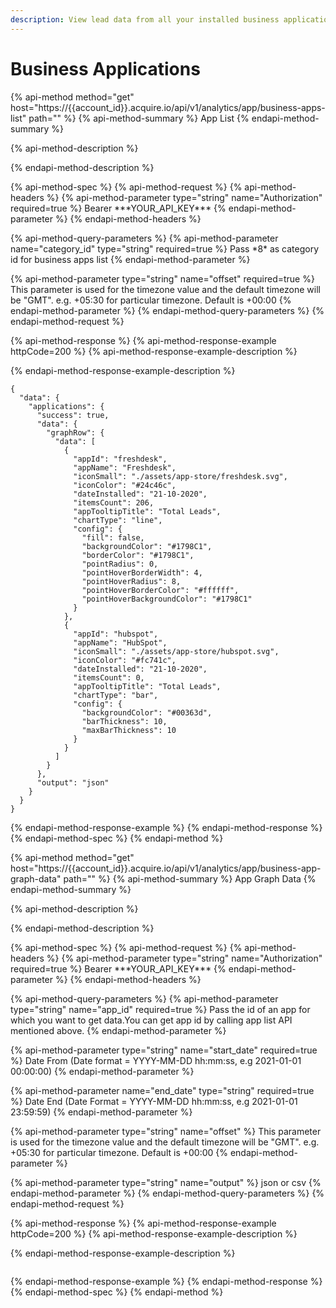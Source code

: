 ```yaml
---
description: View lead data from all your installed business applications.
---
```


# Business Applications

{% api-method method="get" host="https://{{account\_id}}.acquire.io/api/v1/analytics/app/business-apps-list" path="" %}
{% api-method-summary %}
App List
{% endapi-method-summary %}

{% api-method-description %}

{% endapi-method-description %}

{% api-method-spec %}
{% api-method-request %}
{% api-method-headers %}
{% api-method-parameter type="string" name="Authorization" required=true %}
Bearer \*\*\*YOUR\_API\_KEY\*\*\*
{% endapi-method-parameter %}
{% endapi-method-headers %}

{% api-method-query-parameters %}
{% api-method-parameter name="category\_id" type="string" required=true %}
Pass \*8\* as category id for business apps list
{% endapi-method-parameter %}

{% api-method-parameter type="string" name="offset" required=true %}
This parameter is used for the timezone value and the default timezone will be "GMT". e.g. +05:30 for particular timezone. Default is +00:00
{% endapi-method-parameter %}
{% endapi-method-query-parameters %}
{% endapi-method-request %}

{% api-method-response %}
{% api-method-response-example httpCode=200 %}
{% api-method-response-example-description %}

{% endapi-method-response-example-description %}

```
{
  "data": {
    "applications": {
      "success": true,
      "data": {
        "graphRow": {
          "data": [
            {
              "appId": "freshdesk",
              "appName": "Freshdesk",
              "iconSmall": "./assets/app-store/freshdesk.svg",
              "iconColor": "#24c46c",
              "dateInstalled": "21-10-2020",
              "itemsCount": 206,
              "appTooltipTitle": "Total Leads",
              "chartType": "line",
              "config": {
                "fill": false,
                "backgroundColor": "#1798C1",
                "borderColor": "#1798C1",
                "pointRadius": 0,
                "pointHoverBorderWidth": 4,
                "pointHoverRadius": 8,
                "pointHoverBorderColor": "#ffffff",
                "pointHoverBackgroundColor": "#1798C1"
              }
            },
            {
              "appId": "hubspot",
              "appName": "HubSpot",
              "iconSmall": "./assets/app-store/hubspot.svg",
              "iconColor": "#fc741c",
              "dateInstalled": "21-10-2020",
              "itemsCount": 0,
              "appTooltipTitle": "Total Leads",
              "chartType": "bar",
              "config": {
                "backgroundColor": "#00363d",
                "barThickness": 10,
                "maxBarThickness": 10
              }
            }
          ]
        }
      },
      "output": "json"
    }
  }
}
```
{% endapi-method-response-example %}
{% endapi-method-response %}
{% endapi-method-spec %}
{% endapi-method %}

{% api-method method="get" host="https://{{account\_id}}.acquire.io/api/v1/analytics/app/business-app-graph-data" path="" %}
{% api-method-summary %}
App Graph Data
{% endapi-method-summary %}

{% api-method-description %}

{% endapi-method-description %}

{% api-method-spec %}
{% api-method-request %}
{% api-method-headers %}
{% api-method-parameter type="string" name="Authorization" required=true %}
Bearer \*\*\*YOUR\_API\_KEY\*\*\*
{% endapi-method-parameter %}
{% endapi-method-headers %}

{% api-method-query-parameters %}
{% api-method-parameter type="string" name="app\_id" required=true %}
Pass the id of an app for which you want to get data.You can get app id by calling app list API mentioned above.
{% endapi-method-parameter %}

{% api-method-parameter type="string" name="start\_date" required=true %}
Date From \(Date format = YYYY-MM-DD hh:mm:ss, e.g 2021-01-01 00:00:00\)
{% endapi-method-parameter %}

{% api-method-parameter name="end\_date" type="string" required=true %}
Date End \(Date Format = YYYY-MM-DD hh:mm:ss, e.g 2021-01-01 23:59:59\)
{% endapi-method-parameter %}

{% api-method-parameter type="string" name="offset" %}
This parameter is used for the timezone value and the default timezone will be "GMT". e.g. +05:30 for particular timezone. Default is +00:00
{% endapi-method-parameter %}

{% api-method-parameter type="string" name="output" %}
json or csv
{% endapi-method-parameter %}
{% endapi-method-query-parameters %}
{% endapi-method-request %}

{% api-method-response %}
{% api-method-response-example httpCode=200 %}
{% api-method-response-example-description %}

{% endapi-method-response-example-description %}

```

```
{% endapi-method-response-example %}
{% endapi-method-response %}
{% endapi-method-spec %}
{% endapi-method %}

